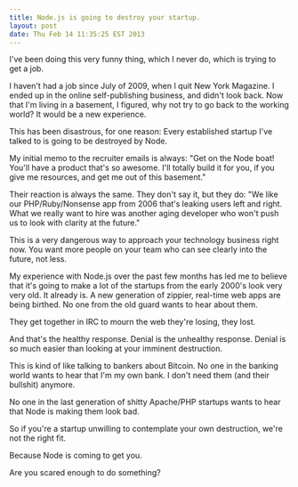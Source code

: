 ```yaml
---
title: Node.js is going to destroy your startup.
layout: post
date: Thu Feb 14 11:35:25 EST 2013
---
```


I've been doing this very funny thing, which I never do, which is trying to get a job.

I haven't had a job since July of 2009, when I quit New York Magazine. I ended up in the online self-publishing business, and didn't look back. Now that I'm living in a basement, I figured, why not try to go back to the working world? It would be a new experience.

This has been disastrous, for one reason: Every established startup I've talked to is going to be destroyed by Node.

My initial memo to the recruiter emails is always: "Get on the Node boat! You'll have a product that's so awesome. I'll totally build it for you, if you give me resources, and get me out of this basement."

Their reaction is always the same. They don't say it, but they do: "We like our PHP/Ruby/Nonsense app from 2006 that's leaking users left and right. What we really want to hire was another aging developer who won't push us to look with clarity at the future."

This is a very dangerous way to approach your technology business right now. You want more people on your team who can see clearly into the future, not less.

My experience with Node.js over the past few months has led me to believe that it's going to make a lot of the startups from the early 2000's look very very old. It already is. A new generation of zippier, real-time web apps are being birthed. No one from the old guard wants to hear about them. 

They get together in IRC to mourn the web they're losing, they lost.

And that's the healthy response. Denial is the unhealthy response. Denial is so much easier than looking at your imminent destruction.

This is kind of like talking to bankers about Bitcoin. No one in the banking world wants to hear that I'm my own bank. I don't need them (and their bullshit) anymore.

No one in the last generation of shitty Apache/PHP startups wants to hear that Node is making them look bad.

So if you're a startup unwilling to contemplate your own destruction, we're not the right fit. 

Because Node is coming to get you.

Are you scared enough to do something?